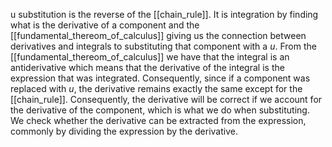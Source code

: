 u substitution is the reverse of the [[chain_rule]].
It is integration by finding what is the derivative of a component and the [[fundamental_thereom_of_calculus]] giving us the connection between derivatives and integrals to substituting that component with a $u$.
From the [[fundamental_thereom_of_calculus]] we have that the integral is an antiderivative which means that the derivative of the integral is the expression that was integrated.
Consequently, since if a component was replaced with $u$, the derivative remains exactly the same except for the [[chain_rule]].
Consequently, the derivative will be correct if we account for the derivative of the component, which is what we do when substituting.
We check whether the derivative can be extracted from the expression, commonly by dividing the expression by the derivative.